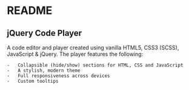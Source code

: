<h1>README</h1>
<h2>jQuery Code Player</h2>

A code editor and player created using vanilla HTML5, CSS3 (SCSS), JavaScript & jQuery. The player features the following:

    -   Collapsible (hide/show) sections for HTML, CSS and JavaScript
    -   A stylish, modern theme
    -   Full responsiveness across devices
    -   Custom tooltips